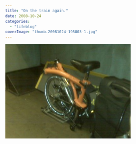 ```yaml
---
title: "On the train again."
date: 2008-10-24
categories: 
  - "lifeblog"
coverImage: "thumb.20081024-195003-1.jpg"
---
```


[![](images/thumb.20081024-195003-1.jpg)](http://www.davelodwig.co.uk/wp-content/photos/20081024-195003-1.jpg)
